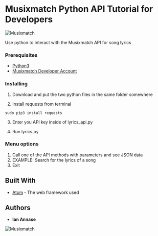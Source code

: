 # Musixmatch Python API Tutorial for Developers

![Musixmatch](http://apkmos.com/wp-content/uploads/Musixmatch-music-lyrics.jpg)

Use python to interact with the Musixmatch API for song lyrics

### Prerequisites

* [Python3](http://www.python.org/downloads)
* [Musixmatch Developer Account](https://developer.musixmatch.com/)

### Installing

1. Download and put the two python files in the same folder somewhere

2. Install requests from terminal

```
sudo pip3 install requests
```

3. Enter you API key inside of lyrics_api.py

4. Run lyrics.py

### Menu options

1. Call one of the API methods with parameters and see JSON data
2. EXAMPLE: Search for the lyrics of a song
3. Exit

## Built With

* [Atom](http://www.atom.io) - The web framework used


## Authors

* **Ian Annase**

![Musixmatch](https://images-na.ssl-images-amazon.com/images/I/81NUdjKJ5RL.png)

